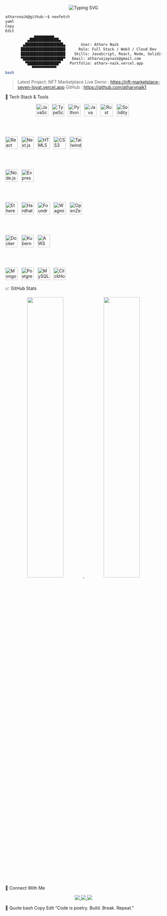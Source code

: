 <!-- Terminal-styled GitHub README with Animated Header + Icons -->

<!-- 🚀 Typing animation at the top -->
<p align="center">
  <img src="https://readme-typing-svg.demolab.com?font=Fira+Code&size=22&pause=1000&color=22C55E&center=true&vCenter=true&multiline=true&width=600&lines=Initializing...;Hello%2C+I'm+Atharv+Naik+%F0%9F%9A%80;Full+Stack+%7C+Web3+%7C+Cloud+Developer;Loading+GitHub+Profile..." alt="Typing SVG" />
</p>

<div>

```bash
atharvnaik@github:~$ neofetch
yaml
Copy
Edit
             ▄▄▄▄▄▄▄▄▄
          ▄█████████████▄
        ▄█████████████████▄       User: Atharv Naik
       ████████████████████      Role: Full Stack / Web3 / Cloud Dev
       ████████████████████    Skills: JavaScript, React, Node, Solidity
       ▀██████████████████▀   Email: atharvajaynaik@gmail.com
         ▀██████████████▀    Portfolio: atharv-naik.vercel.app
            ▀▀▀▀▀▀▀▀▀▀▀
bash
```
> Latest Project: NFT Marketplace
> Live Demo     : https://nft-marketplace-seven-lovat.vercel.app
> GitHub        : https://github.com/atharvnaik1
</div>
🧰 Tech Stack & Tools
<p align="center"> <!-- Languages -->
<img src="https://cdn.jsdelivr.net/gh/devicons/devicon/icons/javascript/javascript-original.svg" width="40" title="JavaScript"/>  
<img src="https://cdn.jsdelivr.net/gh/devicons/devicon/icons/typescript/typescript-original.svg" width="40" title="TypeScript"/>  
<img src="https://cdn.jsdelivr.net/gh/devicons/devicon/icons/python/python-original.svg" width="40" title="Python"/>  
<img src="https://cdn.jsdelivr.net/gh/devicons/devicon/icons/java/java-original.svg" width="40" title="Java"/>  
<img src="https://cdn.jsdelivr.net/gh/devicons/devicon/icons/rust/rust-plain.svg" width="40" title="Rust"/>  
<img src="https://cdn.jsdelivr.net/gh/devicons/devicon/icons/solidity/solidity-original.svg" width="40" title="Solidity"/>  

<br/><br/>

<!-- Frontend -->
<img src="https://cdn.jsdelivr.net/gh/devicons/devicon/icons/react/react-original.svg" width="40" title="React"/>  
<img src="https://cdn.jsdelivr.net/gh/devicons/devicon/icons/nextjs/nextjs-original.svg" width="40" title="Next.js"/>  
<img src="https://cdn.jsdelivr.net/gh/devicons/devicon/icons/html5/html5-original.svg" width="40" title="HTML5"/>  
<img src="https://cdn.jsdelivr.net/gh/devicons/devicon/icons/css3/css3-original.svg" width="40" title="CSS3"/>  
<img src="https://cdn.jsdelivr.net/gh/devicons/devicon/icons/tailwindcss/tailwindcss-plain.svg" width="40" title="Tailwind CSS"/>  

<br/><br/>

<!-- Backend -->
<img src="https://cdn.jsdelivr.net/gh/devicons/devicon/icons/nodejs/nodejs-original.svg" width="40" title="Node.js"/>  
<img src="https://cdn.jsdelivr.net/gh/devicons/devicon/icons/express/express-original.svg" width="40" title="Express.js"/>  

<br/><br/>

<!-- Web3 -->
<img src="https://raw.githubusercontent.com/devicons/devicon/master/icons/ethereum/ethereum-original.svg" width="40" title="Ethereum"/>  
<img src="https://avatars.githubusercontent.com/u/37784886?s=200&v=4" width="40" title="Hardhat"/>  
<img src="https://seeklogo.com/images/F/foundry-logo-D4EF97C2E1-seeklogo.com.png" width="40" title="Foundry"/>  
<img src="https://seeklogo.com/images/W/wagmi-logo-5E3D6D3702-seeklogo.com.png" width="40" title="Wagmi"/>  
<img src="https://seeklogo.com/images/O/openzeppelin-logo-8285C5D274-seeklogo.com.png" width="40" title="OpenZeppelin"/>  

<br/><br/>

<!-- DevOps -->
<img src="https://cdn.jsdelivr.net/gh/devicons/devicon/icons/docker/docker-original.svg" width="40" title="Docker"/>  
<img src="https://cdn.jsdelivr.net/gh/devicons/devicon/icons/kubernetes/kubernetes-plain.svg" width="40" title="Kubernetes"/>  
<img src="https://cdn.jsdelivr.net/gh/devicons/devicon/icons/amazonwebservices/amazonwebservices-original.svg" width="40" title="AWS"/>  

<br/><br/>

<!-- Databases -->
<img src="https://cdn.jsdelivr.net/gh/devicons/devicon/icons/mongodb/mongodb-original.svg" width="40" title="MongoDB"/>  
<img src="https://cdn.jsdelivr.net/gh/devicons/devicon/icons/postgresql/postgresql-original.svg" width="40" title="PostgreSQL"/>  
<img src="https://cdn.jsdelivr.net/gh/devicons/devicon/icons/mysql/mysql-original.svg" width="40" title="MySQL"/>  
<img src="https://upload.wikimedia.org/wikipedia/commons/thumb/1/1e/ClickHouse_logo.svg/512px-ClickHouse_logo.svg.png" width="40" title="ClickHouse"/>  

</p>
📈 GitHub Stats
<p align="center"> <a href="https://github.com/atharvnaik1"> <img src="https://github-readme-stats-one-bice.vercel.app/api?username=atharvnaik1&theme=gotham&show_icons=true&count_private=true&hide_border=false" width="48%" /> </a> <a href="https://github.com/atharvnaik1"> <img src="https://github-readme-streak-stats.herokuapp.com?user=atharvnaik1&theme=gotham&hide_border=false&date_format=M%20j%5B%2C%20Y%5D" width="48%" /> </a> </p>
🔗 Connect With Me
<p align="center"> <a href="mailto:atharvajaynaik@gmail.com"> <img src="https://img.shields.io/badge/Gmail-Email_Me-red?style=for-the-badge&logo=gmail&logoColor=white" /> </a> <a href="https://atharv-naik.vercel.app"> <img src="https://img.shields.io/badge/Portfolio-Visit-darkgreen?style=for-the-badge&logo=vercel&logoColor=white" /> </a> <a href="https://github.com/atharvnaik1?tab=repositories"> <img src="https://img.shields.io/badge/GitHub-Repos-181717?style=for-the-badge&logo=github&logoColor=white" /> </a> </p>
💬 Quote
bash
Copy
Edit
“Code is poetry. Build. Break. Repeat.”
